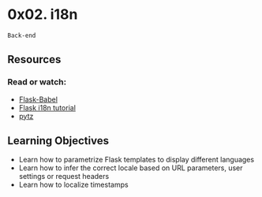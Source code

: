 #  0x02. i18n
``Back-end``

## Resources

### Read or watch:

- [Flask-Babel](https://web.archive.org/web/20201111174034/https://flask-babel.tkte.ch/)
- [Flask i18n tutorial](https://blog.miguelgrinberg.com/post/the-flask-mega-tutorial-part-xiii-i18n-and-l10n)
- [pytz](https://pypi.org/project/pytz/)

## Learning Objectives

- Learn how to parametrize Flask templates to display different languages
- Learn how to infer the correct locale based on URL parameters, user settings or request headers
- Learn how to localize timestamps
